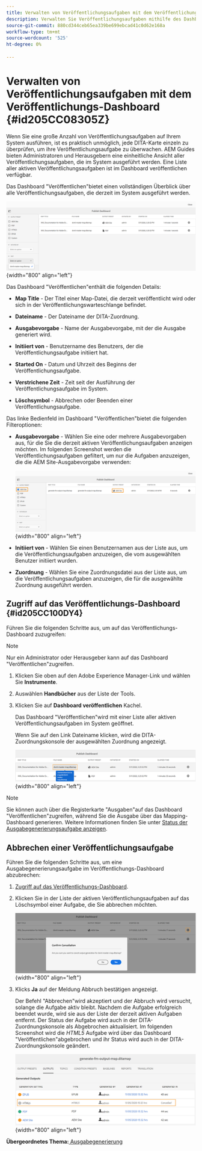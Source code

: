 ```yaml
---
title: Verwalten von Veröffentlichungsaufgaben mit dem Veröffentlichungs-Dashboard
description: Verwalten Sie Veröffentlichungsaufgaben mithilfe des Dashboards veröffentlichen in AEM Handbüchern. Erfahren Sie, wie Sie auf das Publishing-Dashboard zugreifen und eine Veröffentlichungsaufgabe abbrechen können.
source-git-commit: 880cd344ceb65ea339be699ebcad41c0d62e168a
workflow-type: tm+mt
source-wordcount: '525'
ht-degree: 0%

---
```


# Verwalten von Veröffentlichungsaufgaben mit dem Veröffentlichungs-Dashboard {#id205CC08305Z}

Wenn Sie eine große Anzahl von Veröffentlichungsaufgaben auf Ihrem System ausführen, ist es praktisch unmöglich, jede DITA-Karte einzeln zu überprüfen, um ihre Veröffentlichungsaufgabe zu überwachen. AEM Guides bieten Administratoren und Herausgebern eine einheitliche Ansicht aller Veröffentlichungsaufgaben, die im System ausgeführt werden. Eine Liste aller aktiven Veröffentlichungsaufgaben ist im Dashboard veröffentlichen verfügbar.

Das Dashboard &quot;Veröffentlichen&quot;bietet einen vollständigen Überblick über alle Veröffentlichungsaufgaben, die derzeit im System ausgeführt werden.

![](images/publish-dashboard.png){width="800" align="left"}

Das Dashboard &quot;Veröffentlichen&quot;enthält die folgenden Details:

- **Map Title** - Der Titel einer Map-Datei, die derzeit veröffentlicht wird oder sich in der Veröffentlichungswarteschlange befindet.

- **Dateiname** - Der Dateiname der DITA-Zuordnung.

- **Ausgabevorgabe** - Name der Ausgabevorgabe, mit der die Ausgabe generiert wird.

- **Initiiert von** - Benutzername des Benutzers, der die Veröffentlichungsaufgabe initiiert hat.

- **Started On** - Datum und Uhrzeit des Beginns der Veröffentlichungsaufgabe.

- **Verstrichene Zeit** - Zeit seit der Ausführung der Veröffentlichungsaufgabe im System.

- **Löschsymbol** - Abbrechen oder Beenden einer Veröffentlichungsaufgabe.

Das linke Bedienfeld im Dashboard &quot;Veröffentlichen&quot;bietet die folgenden Filteroptionen:

- **Ausgabevorgabe** - Wählen Sie eine oder mehrere Ausgabevorgaben aus, für die Sie die derzeit aktiven Veröffentlichungsaufgaben anzeigen möchten. Im folgenden Screenshot werden die Veröffentlichungsaufgaben gefiltert, um nur die Aufgaben anzuzeigen, die die AEM Site-Ausgabevorgabe verwenden:

  ![](images/publish-dashboard-preset-filter.png){width="800" align="left"}

- **Initiiert von** - Wählen Sie einen Benutzernamen aus der Liste aus, um die Veröffentlichungsaufgaben anzuzeigen, die vom ausgewählten Benutzer initiiert wurden.

- **Zuordnung** - Wählen Sie eine Zuordnungsdatei aus der Liste aus, um die Veröffentlichungsaufgaben anzuzeigen, die für die ausgewählte Zuordnung ausgeführt werden.

## Zugriff auf das Veröffentlichungs-Dashboard {#id205CC100DY4}

Führen Sie die folgenden Schritte aus, um auf das Veröffentlichungs-Dashboard zuzugreifen:

>[!NOTE]
>
> Nur ein Administrator oder Herausgeber kann auf das Dashboard &quot;Veröffentlichen&quot;zugreifen.

1. Klicken Sie oben auf den Adobe Experience Manager-Link und wählen Sie **Instrumente**.

1. Auswählen **Handbücher** aus der Liste der Tools.

1. Klicken Sie auf **Dashboard veröffentlichen** Kachel.

   Das Dashboard &quot;Veröffentlichen&quot;wird mit einer Liste aller aktiven Veröffentlichungsaufgaben im System geöffnet.

   Wenn Sie auf den Link Dateiname klicken, wird die DITA-Zuordnungskonsole der ausgewählten Zuordnung angezeigt.

   ![](images/publish-dashboard-click-filename-link.png){width="800" align="left"}


>[!NOTE]
>
> Sie können auch über die Registerkarte &quot;Ausgaben&quot;auf das Dashboard &quot;Veröffentlichen&quot;zugreifen, während Sie die Ausgabe über das Mapping-Dashboard generieren. Weitere Informationen finden Sie unter [Status der Ausgabegenerierungsaufgabe anzeigen](generate-output-for-a-dita-map.md#viewing_output_history).

## Abbrechen einer Veröffentlichungsaufgabe

Führen Sie die folgenden Schritte aus, um eine Ausgabegenerierungsaufgabe im Veröffentlichungs-Dashboard abzubrechen:

1. [Zugriff auf das Veröffentlichungs-Dashboard](#id205CC100DY4).

1. Klicken Sie in der Liste der aktiven Veröffentlichungsaufgaben auf das Löschsymbol einer Aufgabe, die Sie abbrechen möchten.

   ![](images/publish-dashboard-cancel-task.png){width="800" align="left"}

1. Klicks **Ja** auf der Meldung Abbruch bestätigen angezeigt.

   Der Befehl &quot;Abbrechen&quot;wird akzeptiert und der Abbruch wird versucht, solange die Aufgabe aktiv bleibt. Nachdem die Aufgabe erfolgreich beendet wurde, wird sie aus der Liste der derzeit aktiven Aufgaben entfernt. Der Status der Aufgabe wird auch in der DITA-Zuordnungskonsole als Abgebrochen aktualisiert. Im folgenden Screenshot wird die *HTML5* Aufgabe wird über das Dashboard &quot;Veröffentlichen&quot;abgebrochen und ihr Status wird auch in der DITA-Zuordnungskonsole geändert.

   ![](images/cancelled-output-task.png){width="800" align="left"}


**Übergeordnetes Thema:**[ Ausgabegenerierung](generate-output.md)
